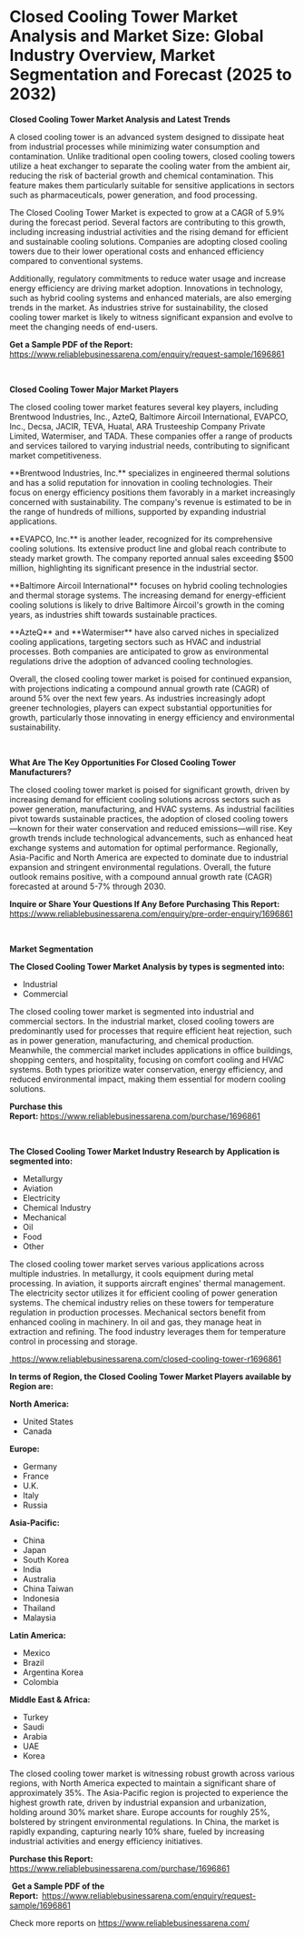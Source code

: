 <p><h1>Closed Cooling Tower Market Analysis and Market Size: Global Industry Overview, Market Segmentation and Forecast (2025 to 2032)</h1></p><p><strong>Closed Cooling Tower Market Analysis and Latest Trends</strong></p>
<p><p>A closed cooling tower is an advanced system designed to dissipate heat from industrial processes while minimizing water consumption and contamination. Unlike traditional open cooling towers, closed cooling towers utilize a heat exchanger to separate the cooling water from the ambient air, reducing the risk of bacterial growth and chemical contamination. This feature makes them particularly suitable for sensitive applications in sectors such as pharmaceuticals, power generation, and food processing.</p><p>The Closed Cooling Tower Market is expected to grow at a CAGR of 5.9% during the forecast period. Several factors are contributing to this growth, including increasing industrial activities and the rising demand for efficient and sustainable cooling solutions. Companies are adopting closed cooling towers due to their lower operational costs and enhanced efficiency compared to conventional systems. </p><p>Additionally, regulatory commitments to reduce water usage and increase energy efficiency are driving market adoption. Innovations in technology, such as hybrid cooling systems and enhanced materials, are also emerging trends in the market. As industries strive for sustainability, the closed cooling tower market is likely to witness significant expansion and evolve to meet the changing needs of end-users.</p></p>
<p><strong>Get a Sample PDF of the Report:&nbsp;</strong> <a href="https://www.reliablebusinessarena.com/enquiry/request-sample/1696861?utm_campaign=3021&utm_medium=2&utm_source=Github&utm_content=ia&utm_term=27032025&utm_id=closed-cooling-tower">https://www.reliablebusinessarena.com/enquiry/request-sample/1696861</a></p>
<p>&nbsp;</p>
<p><strong>Closed Cooling Tower Major Market Players</strong></p>
<p><p>The closed cooling tower market features several key players, including Brentwood Industries, Inc., AzteQ, Baltimore Aircoil International, EVAPCO, Inc., Decsa, JACIR, TEVA, Huatal, ARA Trusteeship Company Private Limited, Watermiser, and TADA. These companies offer a range of products and services tailored to varying industrial needs, contributing to significant market competitiveness.</p><p>**Brentwood Industries, Inc.** specializes in engineered thermal solutions and has a solid reputation for innovation in cooling technologies. Their focus on energy efficiency positions them favorably in a market increasingly concerned with sustainability. The company's revenue is estimated to be in the range of hundreds of millions, supported by expanding industrial applications.</p><p>**EVAPCO, Inc.** is another leader, recognized for its comprehensive cooling solutions. Its extensive product line and global reach contribute to steady market growth. The company reported annual sales exceeding $500 million, highlighting its significant presence in the industrial sector.</p><p>**Baltimore Aircoil International** focuses on hybrid cooling technologies and thermal storage systems. The increasing demand for energy-efficient cooling solutions is likely to drive Baltimore Aircoil's growth in the coming years, as industries shift towards sustainable practices.</p><p>**AzteQ** and **Watermiser** have also carved niches in specialized cooling applications, targeting sectors such as HVAC and industrial processes. Both companies are anticipated to grow as environmental regulations drive the adoption of advanced cooling technologies.</p><p>Overall, the closed cooling tower market is poised for continued expansion, with projections indicating a compound annual growth rate (CAGR) of around 5% over the next few years. As industries increasingly adopt greener technologies, players can expect substantial opportunities for growth, particularly those innovating in energy efficiency and environmental sustainability.</p></p>
<p>&nbsp;</p>
<p><strong>What Are The Key Opportunities For Closed Cooling Tower Manufacturers?</strong></p>
<p><p>The closed cooling tower market is poised for significant growth, driven by increasing demand for efficient cooling solutions across sectors such as power generation, manufacturing, and HVAC systems. As industrial facilities pivot towards sustainable practices, the adoption of closed cooling towers—known for their water conservation and reduced emissions—will rise. Key growth trends include technological advancements, such as enhanced heat exchange systems and automation for optimal performance. Regionally, Asia-Pacific and North America are expected to dominate due to industrial expansion and stringent environmental regulations. Overall, the future outlook remains positive, with a compound annual growth rate (CAGR) forecasted at around 5-7% through 2030.</p></p>
<p><strong>Inquire or Share Your Questions If Any Before Purchasing This Report:</strong> <a href="https://www.reliablebusinessarena.com/enquiry/pre-order-enquiry/1696861?utm_campaign=3021&utm_medium=2&utm_source=Github&utm_content=ia&utm_term=27032025&utm_id=closed-cooling-tower">https://www.reliablebusinessarena.com/enquiry/pre-order-enquiry/1696861</a></p>
<p>&nbsp;</p>
<p><strong>Market Segmentation</strong></p>
<p><strong>The Closed Cooling Tower Market Analysis by types is segmented into:</strong></p>
<p><ul><li>Industrial</li><li>Commercial</li></ul></p>
<p><p>The closed cooling tower market is segmented into industrial and commercial sectors. In the industrial market, closed cooling towers are predominantly used for processes that require efficient heat rejection, such as in power generation, manufacturing, and chemical production. Meanwhile, the commercial market includes applications in office buildings, shopping centers, and hospitality, focusing on comfort cooling and HVAC systems. Both types prioritize water conservation, energy efficiency, and reduced environmental impact, making them essential for modern cooling solutions.</p></p>
<p><strong>Purchase this Report:&nbsp;</strong><a href="https://www.reliablebusinessarena.com/purchase/1696861?utm_campaign=3021&utm_medium=2&utm_source=Github&utm_content=ia&utm_term=27032025&utm_id=closed-cooling-tower">https://www.reliablebusinessarena.com/purchase/1696861</a></p>
<p>&nbsp;</p>
<p><strong>The Closed Cooling Tower Market Industry Research by Application is segmented into:</strong></p>
<p><ul><li>Metallurgy</li><li>Aviation</li><li>Electricity</li><li>Chemical Industry</li><li>Mechanical</li><li>Oil</li><li>Food</li><li>Other</li></ul></p>
<p><p>The closed cooling tower market serves various applications across multiple industries. In metallurgy, it cools equipment during metal processing. In aviation, it supports aircraft engines' thermal management. The electricity sector utilizes it for efficient cooling of power generation systems. The chemical industry relies on these towers for temperature regulation in production processes. Mechanical sectors benefit from enhanced cooling in machinery. In oil and gas, they manage heat in extraction and refining. The food industry leverages them for temperature control in processing and storage.</p></p>
<p><a href="https://www.reliablebusinessarena.com/closed-cooling-tower-r1696861?utm_campaign=3021&utm_medium=2&utm_source=Github&utm_content=ia&utm_term=27032025&utm_id=closed-cooling-tower">&nbsp;https://www.reliablebusinessarena.com/closed-cooling-tower-r1696861</a></p>
<p><strong>In terms of Region, the Closed Cooling Tower Market Players available by Region are:</strong></p>
<p>
    <p> <strong> North America: </strong>
        <ul>
            <li>United States</li>
            <li>Canada</li>
        </ul>
        </p> 
    <p> <strong> Europe: </strong>
        <ul>
            <li>Germany</li>
            <li>France</li>
            <li>U.K.</li>
            <li>Italy</li>
            <li>Russia</li>
        </ul>
        </p> 
    <p> <strong> Asia-Pacific: </strong>
        <ul>
            <li>China</li>
            <li>Japan</li>
            <li>South Korea</li>
            <li>India</li>
            <li>Australia</li>
            <li>China Taiwan</li>
            <li>Indonesia</li>
            <li>Thailand</li>
            <li>Malaysia</li>
        </ul>
        </p> 
    <p> <strong> Latin America: </strong>
        <ul>
            <li>Mexico</li>
            <li>Brazil</li>
            <li>Argentina Korea</li>
            <li>Colombia</li>
        </ul>
        </p> 
    <p> <strong> Middle East & Africa: </strong>
        <ul>
            <li>Turkey</li>
            <li>Saudi</li>
            <li>Arabia</li>
            <li>UAE</li>
            <li>Korea</li>
        </ul>
    </p>
    </p>
<p><p>The closed cooling tower market is witnessing robust growth across various regions, with North America expected to maintain a significant share of approximately 35%. The Asia-Pacific region is projected to experience the highest growth rate, driven by industrial expansion and urbanization, holding around 30% market share. Europe accounts for roughly 25%, bolstered by stringent environmental regulations. In China, the market is rapidly expanding, capturing nearly 10% share, fueled by increasing industrial activities and energy efficiency initiatives.</p></p>
<p><strong>Purchase this Report: </strong><a href="https://www.reliablebusinessarena.com/purchase/1696861?utm_campaign=3021&utm_medium=2&utm_source=Github&utm_content=ia&utm_term=27032025&utm_id=closed-cooling-tower">https://www.reliablebusinessarena.com/purchase/1696861</a></p>
<p>&nbsp;<strong>Get a Sample PDF of the Report:&nbsp;&nbsp;</strong><a href="https://www.reliablebusinessarena.com/enquiry/request-sample/1696861?utm_campaign=3021&utm_medium=2&utm_source=Github&utm_content=ia&utm_term=27032025&utm_id=closed-cooling-tower">https://www.reliablebusinessarena.com/enquiry/request-sample/1696861</a></p>
<p><strong></strong></p>
<p>Check more reports on <a href="https://www.reliablebusinessarena.com/?utm_campaign=3021&utm_medium=2&utm_source=Github&utm_content=ia&utm_term=27032025&utm_id=closed-cooling-tower">https://www.reliablebusinessarena.com/</a></p>